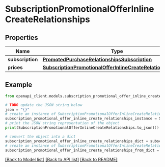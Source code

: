 # SubscriptionPromotionalOfferInlineCreateRelationships


## Properties

Name | Type | Description | Notes
------------ | ------------- | ------------- | -------------
**subscription** | [**PromotedPurchaseRelationshipsSubscription**](PromotedPurchaseRelationshipsSubscription.md) |  | [optional] 
**prices** | [**SubscriptionPromotionalOfferInlineCreateRelationshipsPrices**](SubscriptionPromotionalOfferInlineCreateRelationshipsPrices.md) |  | [optional] 

## Example

```python
from openapi_client.models.subscription_promotional_offer_inline_create_relationships import SubscriptionPromotionalOfferInlineCreateRelationships

# TODO update the JSON string below
json = "{}"
# create an instance of SubscriptionPromotionalOfferInlineCreateRelationships from a JSON string
subscription_promotional_offer_inline_create_relationships_instance = SubscriptionPromotionalOfferInlineCreateRelationships.from_json(json)
# print the JSON string representation of the object
print(SubscriptionPromotionalOfferInlineCreateRelationships.to_json())

# convert the object into a dict
subscription_promotional_offer_inline_create_relationships_dict = subscription_promotional_offer_inline_create_relationships_instance.to_dict()
# create an instance of SubscriptionPromotionalOfferInlineCreateRelationships from a dict
subscription_promotional_offer_inline_create_relationships_from_dict = SubscriptionPromotionalOfferInlineCreateRelationships.from_dict(subscription_promotional_offer_inline_create_relationships_dict)
```
[[Back to Model list]](../README.md#documentation-for-models) [[Back to API list]](../README.md#documentation-for-api-endpoints) [[Back to README]](../README.md)


